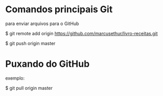 # Comandos principais Git

para enviar arquivos para o GitHub

$ git remote add origin https://github.com/marcusethur/livro-receitas.git

$ git push origin master

# Puxando do GitHub

exemplo:

$ git pull origin master